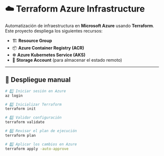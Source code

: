 # ☁️ Terraform Azure Infrastructure

Automatización de infraestructura en **Microsoft Azure** usando **Terraform**.  
Este proyecto despliega los siguientes recursos:

- 🏗️ **Resource Group**
- 📦 **Azure Container Registry (ACR)**
- ☸️ **Azure Kubernetes Service (AKS)**
- 💾 **Storage Account** (para almacenar el estado remoto)

---

## 🚀 Despliegue manual

```bash
# 1️⃣ Iniciar sesión en Azure
az login

# 2️⃣ Inicializar Terraform
terraform init

# 3️⃣ Validar configuración
terraform validate

# 4️⃣ Revisar el plan de ejecución
terraform plan

# 5️⃣ Aplicar los cambios en Azure
terraform apply -auto-approve
